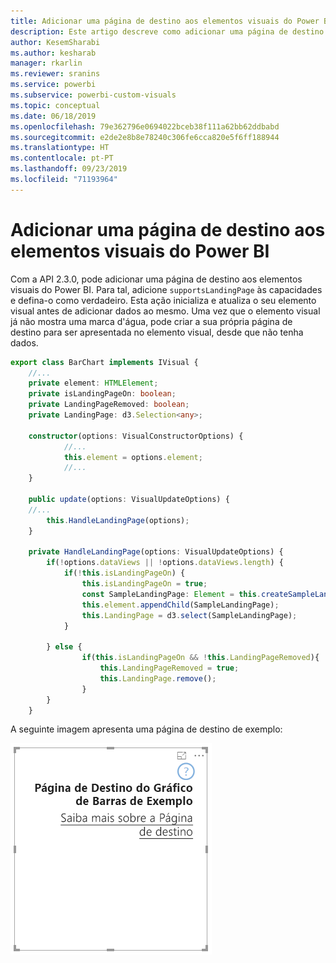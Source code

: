 ```yaml
---
title: Adicionar uma página de destino aos elementos visuais do Power BI
description: Este artigo descreve como adicionar uma página de destino a elementos visuais do Power BI.
author: KesemSharabi
ms.author: kesharab
manager: rkarlin
ms.reviewer: sranins
ms.service: powerbi
ms.subservice: powerbi-custom-visuals
ms.topic: conceptual
ms.date: 06/18/2019
ms.openlocfilehash: 79e362796e0694022bceb38f111a62bb62ddbabd
ms.sourcegitcommit: e2de2e8b8e78240c306fe6cca820e5f6ff188944
ms.translationtype: HT
ms.contentlocale: pt-PT
ms.lasthandoff: 09/23/2019
ms.locfileid: "71193964"
---
```

# <a name="add-a-landing-page-to-your-power-bi-visuals"></a>Adicionar uma página de destino aos elementos visuais do Power BI

Com a API 2.3.0, pode adicionar uma página de destino aos elementos visuais do Power BI. Para tal, adicione `supportsLandingPage` às capacidades e defina-o como verdadeiro. Esta ação inicializa e atualiza o seu elemento visual antes de adicionar dados ao mesmo. Uma vez que o elemento visual já não mostra uma marca d'água, pode criar a sua própria página de destino para ser apresentada no elemento visual, desde que não tenha dados.

```typescript
export class BarChart implements IVisual {
    //...
    private element: HTMLElement;
    private isLandingPageOn: boolean;
    private LandingPageRemoved: boolean;
    private LandingPage: d3.Selection<any>;

    constructor(options: VisualConstructorOptions) {
            //...
            this.element = options.element;
            //...
    }

    public update(options: VisualUpdateOptions) {
    //...
        this.HandleLandingPage(options);
    }

    private HandleLandingPage(options: VisualUpdateOptions) {
        if(!options.dataViews || !options.dataViews.length) {
            if(!this.isLandingPageOn) {
                this.isLandingPageOn = true;
                const SampleLandingPage: Element = this.createSampleLandingPage(); //create a landing page
                this.element.appendChild(SampleLandingPage);
                this.LandingPage = d3.select(SampleLandingPage);
            }

        } else {
                if(this.isLandingPageOn && !this.LandingPageRemoved){
                    this.LandingPageRemoved = true;
                    this.LandingPage.remove();
                }
        }
    }
```

A seguinte imagem apresenta uma página de destino de exemplo:

![captura de ecrã a mostrar a página de destino](./media/landing-page.png)
